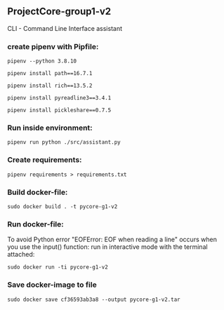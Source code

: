 ## ProjectCore-group1-v2
CLI - Command Line Interface assistant

### create pipenv with Pipfile:
```
pipenv --python 3.8.10
```
```
pipenv install path==16.7.1
```
```
pipenv install rich==13.5.2
```
```
pipenv install pyreadline3==3.4.1
```
```
pipenv install pickleshare==0.7.5
```

### Run inside environment:
```
pipenv run python ./src/assistant.py
```

### Create requirements:
```
pipenv requirements > requirements.txt
```

### Build docker-file:
```
sudo docker build . -t pycore-g1-v2
```

### Run docker-file:
To avoid Python error "EOFError: EOF when reading a line" occurs when you use the input() function: run in interactive mode with the terminal attached:
```
sudo docker run -ti pycore-g1-v2
```

### Save docker-image to file
```
sudo docker save cf36593ab3a8 --output pycore-g1-v2.tar
```

